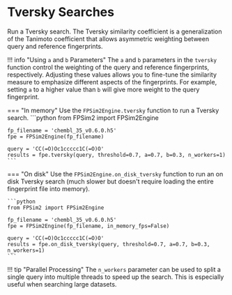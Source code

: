 # Tversky Searches

Run a Tversky search. The Tversky similarity coefficient is a generalization of the Tanimoto coefficient that allows asymmetric weighting between query and reference fingerprints.


!!! info "Using `a` and `b` Parameters"
    The `a` and `b` parameters in the `tversky` function control the weighting of the query and reference fingerprints, respectively. Adjusting these values allows you to fine-tune the similarity measure to emphasize different aspects of the fingerprints. For example, setting `a` to a higher value than `b` will give more weight to the query fingerprint.


=== "In memory"
    Use the `FPSim2Engine.tversky` function to run a Tversky search.
    ```python
    from FPSim2 import FPSim2Engine

    fp_filename = 'chembl_35_v0.6.0.h5'
    fpe = FPSim2Engine(fp_filename)

    query = 'CC(=O)Oc1ccccc1C(=O)O'
    results = fpe.tversky(query, threshold=0.7, a=0.7, b=0.3, n_workers=1)
    ```

=== "On disk"
    Use the `FPSim2Engine.on_disk_tversky` function to run an on disk Tversky search (much slower but doesn't require loading the entire fingerprint file into memory).

    ```python
    from FPSim2 import FPSim2Engine

    fp_filename = 'chembl_35_v0.6.0.h5'
    fpe = FPSim2Engine(fp_filename, in_memory_fps=False)

    query = 'CC(=O)Oc1ccccc1C(=O)O'
    results = fpe.on_disk_tversky(query, threshold=0.7, a=0.7, b=0.3, n_workers=1)
    ```


!!! tip "Parallel Processing"
    The `n_workers` parameter can be used to split a single query into multiple threads to speed up the search.
    This is especially useful when searching large datasets.
